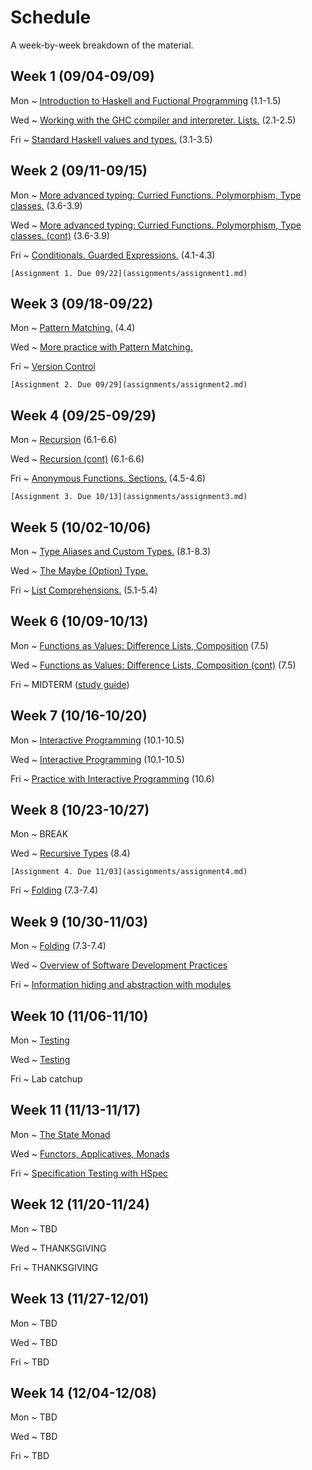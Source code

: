 # Schedule

A week-by-week breakdown of the material.

## Week  1 (09/04-09/09)

Mon
  ~ [Introduction to Haskell and Fuctional Programming](notes/intro.md) (1.1-1.5)

Wed
  ~ [Working with the GHC compiler and interpreter. Lists.](notes/lists.md) (2.1-2.5)

Fri
  ~ [Standard Haskell values and types.](notes/standard.md) (3.1-3.5)

## Week  2 (09/11-09/15)

Mon
  ~ [More advanced typing: Curried Functions. Polymorphism, Type classes.](notes/types_advanced.md) (3.6-3.9)

Wed
  ~ [More advanced typing: Curried Functions. Polymorphism, Type classes. (cont)](notes/types_advanced.md) (3.6-3.9)

Fri
  ~ [Conditionals. Guarded Expressions.](notes/functions_conditionals.md) (4.1-4.3)


    [Assignment 1. Due 09/22](assignments/assignment1.md)

## Week  3 (09/18-09/22)

Mon
  ~ [Pattern Matching.](notes/pattern_matching.md) (4.4)

Wed
  ~ [More practice with Pattern Matching.](notes/more_pattern_matching.md)

Fri
  ~ [Version Control](notes/version_control.md)

    [Assignment 2. Due 09/29](assignments/assignment2.md)

## Week  4 (09/25-09/29)

Mon
  ~ [Recursion](notes/recursion.md) (6.1-6.6)

Wed
  ~ [Recursion (cont)](notes/recursion.md) (6.1-6.6)

Fri
  ~ [Anonymous Functions. Sections.](notes/anonymous_functions.md) (4.5-4.6)

    [Assignment 3. Due 10/13](assignments/assignment3.md)

## Week  5 (10/02-10/06)

Mon
  ~ [Type Aliases and Custom Types.](notes/types_custom.md) (8.1-8.3)


Wed
  ~ [The Maybe (Option) Type.](notes/types_custom.md)

Fri
  ~ [List Comprehensions.](notes/list_comprehensions.md) (5.1-5.4)

## Week  6 (10/09-10/13)

Mon
  ~ [Functions as Values: Difference Lists, Composition](notes/difference_lists.md) (7.5)

Wed
  ~ [Functions as Values: Difference Lists, Composition (cont)](notes/difference_lists.md) (7.5)

Fri
  ~ MIDTERM ([study guide](notes/midterm_study_guide.md))

## Week  7 (10/16-10/20)

Mon
  ~ [Interactive Programming](notes/interactive.md) (10.1-10.5)

Wed
  ~ [Interactive Programming](notes/interactive.md) (10.1-10.5)

Fri
  ~ [Practice with Interactive Programming](notes/interactive_hangman.md) (10.6)

## Week  8 (10/23-10/27)

Mon
  ~ BREAK

Wed
  ~ [Recursive Types](notes/recursive_types.md) (8.4)

    [Assignment 4. Due 11/03](assignments/assignment4.md)

Fri
  ~ [Folding](notes/folding.md) (7.3-7.4)

## Week  9 (10/30-11/03)

Mon
  ~ [Folding](notes/folding.md) (7.3-7.4)

Wed
  ~ [Overview of Software Development Practices](notes/dev_overview.md)

Fri
  ~ [Information hiding and abstraction with modules](notes/modules.md)

## Week 10 (11/06-11/10)

Mon
  ~ [Testing](notes/testing.md)

Wed
  ~ [Testing](notes/testing.md)

Fri
  ~ Lab catchup

## Week 11 (11/13-11/17)

Mon
  ~ [The State Monad](notes/functors_monads.md)

Wed
  ~ [Functors, Applicatives, Monads](notes/functors_monads.md)

Fri
  ~ [Specification Testing with HSpec](notes/testing_hspec.md)

## Week 12 (11/20-11/24)

Mon
  ~ TBD

Wed
  ~ THANKSGIVING

Fri
  ~ THANKSGIVING

## Week 13 (11/27-12/01)

Mon
  ~ TBD

Wed
  ~ TBD

Fri
  ~ TBD


## Week 14 (12/04-12/08)

Mon
  ~ TBD

Wed
  ~ TBD

Fri
  ~ TBD
